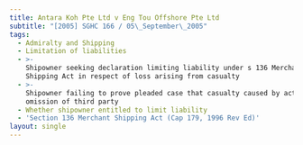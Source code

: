 ```yaml
---
title: Antara Koh Pte Ltd v Eng Tou Offshore Pte Ltd
subtitle: "[2005] SGHC 166 / 05\_September\_2005"
tags:
  - Admiralty and Shipping
  - Limitation of liabilities
  - >-
    Shipowner seeking declaration limiting liability under s 136 Merchant
    Shipping Act in respect of loss arising from casualty
  - >-
    Shipowner failing to prove pleaded case that casualty caused by act or
    omission of third party
  - Whether shipowner entitled to limit liability
  - 'Section 136 Merchant Shipping Act (Cap 179, 1996 Rev Ed)'
layout: single
---
```


